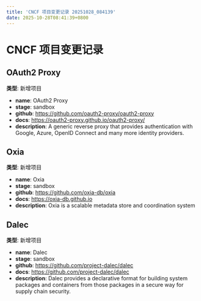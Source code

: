```yaml
---
title: 'CNCF 项目变更记录 20251028_084139'
date: 2025-10-28T08:41:39+0800
---
```


# CNCF 项目变更记录

## OAuth2 Proxy
**类型**: 新增项目

- **name**: OAuth2 Proxy
- **stage**: sandbox
- **github**: https://github.com/oauth2-proxy/oauth2-proxy
- **docs**: https://oauth2-proxy.github.io/oauth2-proxy/
- **description**: A generic reverse proxy that provides authentication with Google, Azure, OpenID Connect and many more identity providers.

## Oxia
**类型**: 新增项目

- **name**: Oxia
- **stage**: sandbox
- **github**: https://github.com/oxia-db/oxia
- **docs**: https://oxia-db.github.io
- **description**: Oxia is a scalable metadata store and coordination system

## Dalec
**类型**: 新增项目

- **name**: Dalec
- **stage**: sandbox
- **github**: https://github.com/project-dalec/dalec
- **docs**: https://github.com/project-dalec/dalec
- **description**: Dalec provides a declarative format for building system packages and containers from those packages in a secure way for supply chain security.

